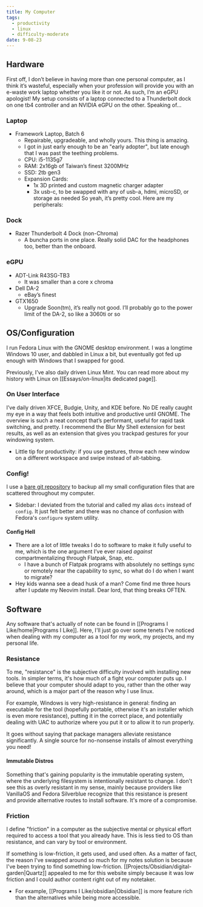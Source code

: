 ```yaml
---
title: My Computer
tags:
  - productivity
  - linux
  - difficulty-moderate
date: 9-08-23
---
```

## Hardware
First off, I don’t believe in having more than one personal computer, as I think it’s wasteful, especially when your profession will provide you with an e-waste work laptop whether you like it or not. As such, I’m an eGPU apologist! My setup consists of a laptop connected to a Thunderbolt dock on one tb4 controller and an NVIDIA eGPU on the other. Speaking of…
### Laptop
- Framework Laptop, Batch 6
    - Repairable, upgradeable, and wholly yours. This thing is amazing. 
    - I got in just early enough to be an "early adopter", but late enough that I was past the teething problems. 
    - CPU: i5-1135g7
    - RAM: 2x16gb of Taiwan’s finest 3200MHz
    - SSD: 2tb gen3
    - Expansion Cards:
        - 1x 3D printed and custom magnetic charger adapter
        - 3x usb-c, to be swapped with any of usb-a, hdmi, microSD, or storage as needed
So yeah, it’s pretty cool. Here are my peripherals:
### Dock
- Razer Thunderbolt 4 Dock (non-Chroma)
    - A buncha ports in one place. Really solid DAC for the headphones too, better than the onboard. 
### eGPU
- ADT-Link R43SG-TB3
    - It was smaller than a core x chroma
- Dell DA-2
    - eBay’s finest
- GTX1650
    - Upgrade Soon(tm), it’s really not good. I’ll probably go to the power limit of the DA-2, so like a 3060ti or so
## OS/Configuration
I run Fedora Linux with the GNOME desktop environment. I was a longtime Windows 10 user, and dabbled in Linux a bit, but eventually got fed up enough with Windows that I swapped for good.

Previously, I’ve also daily driven Linux Mint. You can read more about my history with Linux on [[Essays/on-linux|its dedicated page]].
### On User Interface
I’ve daily driven XFCE, Budgie, Unity, and KDE before. No DE really caught my eye in a way that feels both intuitive and productive until GNOME. The overview is such a neat concept that’s performant, useful for rapid task switching, and pretty. I recommend the Blur My Shell extension for best results, as well as an extension that gives you trackpad gestures for your windowing system. 
- Little tip for productivity: if you use gestures, throw each new window on a different workspace and swipe instead of alt-tabbing. 
### Config!
I use a [bare git repository](https://www.atlassian.com/git/tutorials/dotfiles) to backup all my small configuration files that are scattered throughout my computer. 
- Sidebar: I deviated from the tutorial and called my alias `dots` instead of `config`. It just felt better and there was no chance of confusion with Fedora's `configure` system utility.
#### Config Hell
- There are a lot of little tweaks I do to software to make it fully useful to me, which is the one argument I’ve ever raised *against* compartmentalizing through Flatpak, Snap, etc. 
    - I have a bunch of Flatpak programs with absolutely no settings sync or remotely near the capability to sync, so what do I do when I want to migrate?
- Hey kids wanna see a dead husk of a man? Come find me three hours after I update my Neovim install. Dear lord, that thing breaks OFTEN. 
## Software
Any software that's actually of note can be found in [[Programs I Like/home|Programs I Like]]. Here, I'll just go over some tenets I've noticed when dealing with my computer as a tool for my work, my projects, and my personal life.
### Resistance
To me, "resistance" is the subjective difficulty involved with installing new tools. In simpler terms, it's how much of a fight your computer puts up. I believe that your computer should adapt to you, rather than the other way around, which is a major part of the reason why I use linux.

For example, Windows is very high-resistance in general: finding an executable for the tool (hopefully portable, otherwise it's an installer which is even more resistance), putting it in the correct place, and potentially dealing with UAC to authorize where you put it or to allow it to run properly.

It goes without saying that package managers alleviate resistance significantly. A single source for no-nonsense installs of almost everything you need!
#### Immutable Distros
Something that's gaining popularity is the immutable operating system, where the underlying filesystem is intentionally resistant to change. I don't see this as overly resistant in my sense, mainly because providers like VanillaOS and Fedora Silverblue recognize that this resistance is present and provide alternative routes to install software. It's more of a compromise.
### Friction
I define "friction" in a computer as the subjective mental or physical effort required to access a tool that you already have. This is less tied to OS than resistance, and can vary by tool or environment.

If something is low-friction, it gets used, and used often. As a matter of fact, the reason I've swapped around so much for my notes solution is because I've been trying to find something low-friction. [[Projects/Obsidian/digital-garden|Quartz]] appealed to me for this website simply because it was low friction and I could author content right out of my notetaker. 
- For example, [[Programs I Like/obsidian|Obsidian]] is more feature rich than the alternatives while being more accessible.